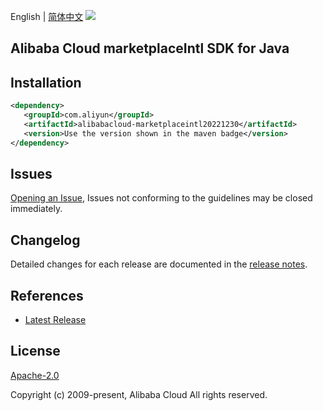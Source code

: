 English | [简体中文](README-CN.md)
![](https://aliyunsdk-pages.alicdn.com/icons/AlibabaCloud.svg)

## Alibaba Cloud marketplaceIntl SDK for Java

## Installation

```xml
<dependency>
   <groupId>com.aliyun</groupId>
   <artifactId>alibabacloud-marketplaceintl20221230</artifactId>
   <version>Use the version shown in the maven badge</version>
</dependency>
```

## Issues
[Opening an Issue](https://github.com/aliyun/alibabacloud-java-async-sdk/issues/new), Issues not conforming to the guidelines may be closed immediately.

## Changelog
Detailed changes for each release are documented in the [release notes](./ChangeLog.txt).

## References
* [Latest Release](https://github.com/aliyun/alibabacloud-async-java-sdk/)

## License
[Apache-2.0](http://www.apache.org/licenses/LICENSE-2.0)

Copyright (c) 2009-present, Alibaba Cloud All rights reserved.